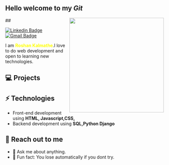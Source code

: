 <h2> Hello welcome to my <i>Git</i></h2>

##<img align='right' src='http://www.jenyalestina.com/blog/wp-content/uploads/2019/05/web-development-1024x582.jpg' width='300"'>

[![Linkedin Badge](https://img.shields.io/badge/-Lindkeden-blue?style=flat-square&logo=Linkedin&logoColor=white&link=https://www.linkedin.com/in/suyash-srivastava-458b0117)](https://www.linkedin.com/in/suyash-srivastava-458b01173) 
[![Gmail Badge](https://img.shields.io/badge/-Gmail-Red?style=flat-square&logo=Gmail&logoColor=white&link=mailto:roshan.kalmatheroshan@gmail.com)](mailto:roshan.kalmatheroshan@gmail.com)

I am <B style="color:yellow;">Roshan Kalmathe</B>.I love to do web development and open to learning new technologies.

## 💻 Projects

## ⚡ Technologies 
- Front-end development using **HTML, Javascript,CSS,**
- Backend development using **SQL,Python Django**

## 👋 Reach out to me 
- 💬 Ask me about anything.
- 💎 Fun fact: You lose automatically if you dont try.
